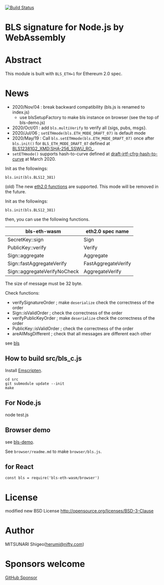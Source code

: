 [![Build Status](https://travis-ci.org/herumi/bls-eth-wasm.png)](https://travis-ci.org/herumi/bls-eth-wasm)
# BLS signature for Node.js by WebAssembly

# Abstract
This module is built with `BLS_ETH=1` for Ethereum 2.0 spec.

# News
- 2020/Nov/04 : break backward compatibility (bls.js is renamed to index.js)
  - use blsSetupFactory to make bls instance on browser (see the top of bls-demo.js)
- 2020/Oct/01 : add `bls.multiVerify` to verify all {sigs, pubs, msgs}.
- 2020/Jul/06 ; `setETHmode(bls.ETH_MODE_DRAFT_07)` is default mode
- 2020/May/19 : Call `bls.setETHmode(bls.ETH_MODE_DRAFT_07)` once after `bls.init()` for `BLS_ETH_MODE_DRAFT_07` defined at [BLS12381G2_XMD:SHA-256_SSWU_RO_](https://www.ietf.org/id/draft-irtf-cfrg-hash-to-curve-07.html#name-bls12381g2_xmdsha-256_sswu_).
- `setETHmode()` supports hash-to-curve defined at [draft-irtf-cfrg-hash-to-curve](https://cfrg.github.io/draft-irtf-cfrg-hash-to-curve/draft-irtf-cfrg-hash-to-curve.txt) at March 2020.

Init as the followings:

```
bls.init(bls.BLS12_381)
```

(old) The new [eth2.0 functions](https://github.com/ethereum/eth2.0-specs/blob/dev/specs/phase0/beacon-chain.md#bls-signatures) are supported. This mode will be removed in the future.

Init as the followings:

```
bls.init(bls.BLS12_381)
```

then, you can use the following functions.

bls-eth-wasm | eth2.0 spec name|
------|-----------------|
SecretKey::sign|Sign|
PublicKey::verify|Verify|
Sign::aggregate|Aggregate|
Sign::fastAggregateVerify|FastAggregateVerify|
Sign::aggregateVerifyNoCheck|AggregateVerify|

The size of message must be 32 byte.

Check functions:
- verifySignatureOrder ; make `deserialize` check the correctness of the order
- Sign::isValidOrder ; check the correctness of the order
- verifyPublicKeyOrder ; make `deserialize` check the correctness of the order
- PublicKey::isValidOrder ; check the correctness of the order
- areAllMsgDifferent ; check that all messages are different each other

see [bls](https://github.com/herumi/bls)

## How to build src/bls_c.js
Install [Emscripten](https://emscripten.org/).
```
cd src
git submodule update --init
make
```

## For Node.js
node test.js

## Browser demo

see [bls-demo](https://herumi.github.io/bls-eth-wasm/browser/demo.html).

See `browser/readme.md` to make `browser/bls.js`.

## for React

```
const bls = require('bls-eth-wasm/browser')
```

# License

modified new BSD License
http://opensource.org/licenses/BSD-3-Clause

# Author

MITSUNARI Shigeo(herumi@nifty.com)

# Sponsors welcome
[GitHub Sponsor](https://github.com/sponsors/herumi)
